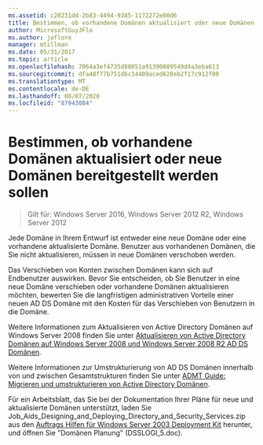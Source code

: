 ```yaml
---
ms.assetid: c20231dd-2b83-4494-9385-1172272e00d6
title: Bestimmen, ob vorhandene Domänen aktualisiert oder neue Domänen bereitgestellt werden sollen
author: MicrosoftGuyJFlo
ms.author: joflore
manager: mtillman
ms.date: 05/31/2017
ms.topic: article
ms.openlocfilehash: 7064a3ef4735d88051a91390089549d4a3eba613
ms.sourcegitcommit: dfa48f77b751dbc34409aced628eb2f17c912f08
ms.translationtype: MT
ms.contentlocale: de-DE
ms.lasthandoff: 08/07/2020
ms.locfileid: "87943084"
---
```

# <a name="determining-whether-to-upgrade-existing-domains-or-deploy-new-domains"></a>Bestimmen, ob vorhandene Domänen aktualisiert oder neue Domänen bereitgestellt werden sollen

> Gilt für: Windows Server 2016, Windows Server 2012 R2, Windows Server 2012

Jede Domäne in Ihrem Entwurf ist entweder eine neue Domäne oder eine vorhandene aktualisierte Domäne. Benutzer aus vorhandenen Domänen, die Sie nicht aktualisieren, müssen in neue Domänen verschoben werden.

Das Verschieben von Konten zwischen Domänen kann sich auf Endbenutzer auswirken. Bevor Sie entscheiden, ob Sie Benutzer in eine neue Domäne verschieben oder vorhandene Domänen aktualisieren möchten, bewerten Sie die langfristigen administrativen Vorteile einer neuen AD DS Domäne mit den Kosten für das Verschieben von Benutzern in die Domäne.

Weitere Informationen zum Aktualisieren von Active Directory Domänen auf Windows Server 2008 finden Sie unter [Aktualisieren von Active Directory Domänen auf Windows Server 2008 und Windows Server 2008 R2 AD DS Domänen](/previous-versions/windows/it-pro/windows-server-2008-r2-and-2008/cc731188(v=ws.10)).

Weitere Informationen zur Umstrukturierung von AD DS Domänen innerhalb von und zwischen Gesamtstrukturen finden Sie unter [ADMT Guide: Migrieren und umstrukturieren von Active Directory Domänen](/previous-versions/windows/it-pro/windows-server-2008-r2-and-2008/cc974332(v=ws.10)).

Für ein Arbeitsblatt, das Sie bei der Dokumentation Ihrer Pläne für neue und aktualisierte Domänen unterstützt, laden Sie Job_Aids_Designing_and_Deploying_Directory_and_Security_Services.zip aus den [Auftrags Hilfen für Windows Server 2003 Deployment Kit](https://microsoft.com/download/details.aspx?id=9608) herunter, und öffnen Sie "Domänen Planung" (DSSLOGI_5.doc).
